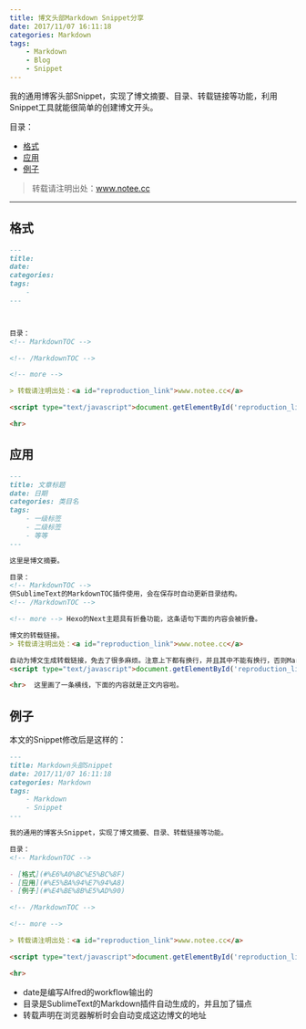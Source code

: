 ```yaml
---
title: 博文头部Markdown Snippet分享
date: 2017/11/07 16:11:18
categories: Markdown
tags:
    - Markdown
    - Blog
    - Snippet
---
```


我的通用博客头部Snippet，实现了博文摘要、目录、转载链接等功能，利用Snippet工具就能很简单的创建博文开头。

目录：
<!-- MarkdownTOC -->

- [格式](#%E6%A0%BC%E5%BC%8F)
- [应用](#%E5%BA%94%E7%94%A8)
- [例子](#%E4%BE%8B%E5%AD%90)

<!-- /MarkdownTOC -->

<!-- more -->

> 转载请注明出处：<a id="reproduction_link">www.notee.cc</a>

<script type="text/javascript">document.getElementById('reproduction_link').innerHTML = window.location.href;document.getElementById('reproduction_link').href = window.location.href;</script>

<hr>


<a name="%E6%A0%BC%E5%BC%8F"></a>
## 格式

```markdown
---
title: 
date: 
categories: 
tags:
    - 
---



目录：
<!-- MarkdownTOC -->

<!-- /MarkdownTOC -->

<!-- more -->

> 转载请注明出处：<a id="reproduction_link">www.notee.cc</a>

<script type="text/javascript">document.getElementById('reproduction_link').innerHTML = window.location.href;document.getElementById('reproduction_link').href = window.location.href;</script>

<hr>

```

<a name="%E5%BA%94%E7%94%A8"></a>
## 应用

```markdown
---
title: 文章标题
date: 日期
categories: 类目名
tags:
    - 一级标签
    - 二级标签
    - 等等
---

这里是博文摘要。

目录：
<!-- MarkdownTOC -->
供SublimeText的MarkdownTOC插件使用，会在保存时自动更新目录结构。
<!-- /MarkdownTOC -->

<!-- more --> Hexo的Next主题具有折叠功能，这条语句下面的内容会被折叠。

博文的转载链接。
> 转载请注明出处：<a id="reproduction_link">www.notee.cc</a>

自动为博文生成转载链接，免去了很多麻烦。注意上下都有换行，并且其中不能有换行，否则Markdown解析时会破坏脚本，使之不能工作。
<script type="text/javascript">document.getElementById('reproduction_link').innerHTML = window.location.href;document.getElementById('reproduction_link').href = window.location.href;</script>

<hr>  这里画了一条横线，下面的内容就是正文内容啦。

```

<a name="%E4%BE%8B%E5%AD%90"></a>
## 例子

本文的Snippet修改后是这样的：

```markdown
---
title: Markdown头部Snippet
date: 2017/11/07 16:11:18
categories: Markdown
tags:
    - Markdown
    - Snippet
---

我的通用的博客头Snippet，实现了博文摘要、目录、转载链接等功能。

目录：
<!-- MarkdownTOC -->

- [格式](#%E6%A0%BC%E5%BC%8F)
- [应用](#%E5%BA%94%E7%94%A8)
- [例子](#%E4%BE%8B%E5%AD%90)

<!-- /MarkdownTOC -->

<!-- more -->

> 转载请注明出处：<a id="reproduction_link">www.notee.cc</a>

<script type="text/javascript">document.getElementById('reproduction_link').innerHTML = window.location.href;document.getElementById('reproduction_link').href = window.location.href;</script>

<hr>

```

- date是编写Alfred的workflow输出的
- 目录是SublimeText的Markdown插件自动生成的，并且加了锚点
- 转载声明在浏览器解析时会自动变成这边博文的地址
